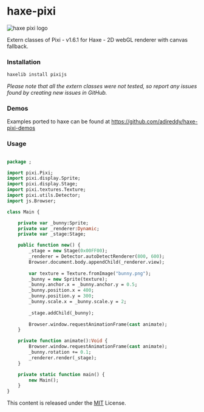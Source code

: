 haxe-pixi
=========

![haxe pixi logo](https://raw.githubusercontent.com/adireddy/haxe-pixi/master/logo.png)

Extern classes of Pixi - v1.6.1 for Haxe - 2D webGL renderer with canvas fallback.

### Installation ###

```haxe
haxelib install pixijs
```
<i>Please note that all the extern classes were not tested, so report any issues found by creating new issues in GitHub.</i>

### Demos ###

Examples ported to haxe can be found at https://github.com/adireddy/haxe-pixi-demos

### Usage ###

```haxe

package ;

import pixi.Pixi;
import pixi.display.Sprite;
import pixi.display.Stage;
import pixi.textures.Texture;
import pixi.utils.Detector;
import js.Browser;

class Main {

	private var _bunny:Sprite;
    private var _renderer:Dynamic;
    private var _stage:Stage;

	public function new() {
		_stage = new Stage(0x00FF00);
        _renderer = Detector.autoDetectRenderer(800, 600);
        Browser.document.body.appendChild(_renderer.view);
        
        var texture = Texture.fromImage("bunny.png");
        _bunny = new Sprite(texture);
        _bunny.anchor.x = _bunny.anchor.y = 0.5;
        _bunny.position.x = 400;
        _bunny.position.y = 300;
        _bunny.scale.x = _bunny.scale.y = 2;
        
        _stage.addChild(_bunny);
        
        Browser.window.requestAnimationFrame(cast animate);
	}

	private function animate():Void {
        Browser.window.requestAnimationFrame(cast animate);
        _bunny.rotation += 0.1;  
        _renderer.render(_stage);
    }

	private static function main() {
		new Main();
	}
}
```

This content is released under the [MIT](http://opensource.org/licenses/MIT) License.
